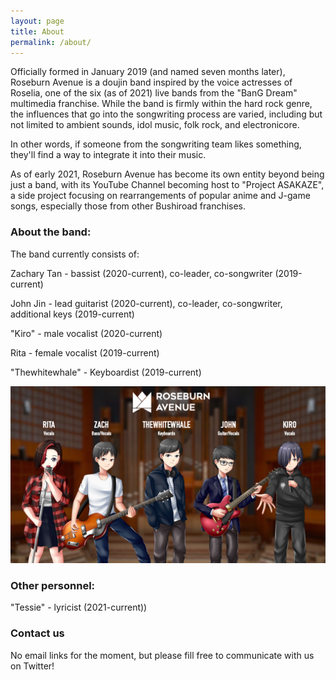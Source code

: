 ```yaml
---
layout: page
title: About
permalink: /about/
---
```


Officially formed in January 2019 (and named seven months later), Roseburn Avenue is a doujin band inspired by the voice actresses of Roselia, one of the six (as of 2021) live bands from the "BanG Dream" multimedia franchise. While the band is firmly within the hard rock genre, the influences that go into the songwriting process are varied, including but not limited to ambient sounds, idol music, folk rock, and electronicore.

In other words, if someone from the songwriting team likes something, they'll find a way to integrate it into their music.

As of early 2021, Roseburn Avenue has become its own entity beyond being just a band, with its YouTube Channel becoming host to "Project ASAKAZE", a side project focusing on rearrangements of popular anime and J-game songs, especially those from other Bushiroad franchises.

### About the band:

The band currently consists of:

Zachary Tan - bassist (2020-current), co-leader, co-songwriter (2019-current)

John Jin - lead guitarist (2020-current), co-leader, co-songwriter, additional keys (2019-current)

"Kiro" - male vocalist (2020-current)

Rita - female vocalist (2019-current)

"Thewhitewhale" - Keyboardist (2019-current)

![image](/assets/images/Roseburn_Avenue_Full_Band.png)

### Other personnel:

"Tessie" - lyricist (2021-current))

### Contact us

No email links for the moment, but please fill free to communicate with us on Twitter!
